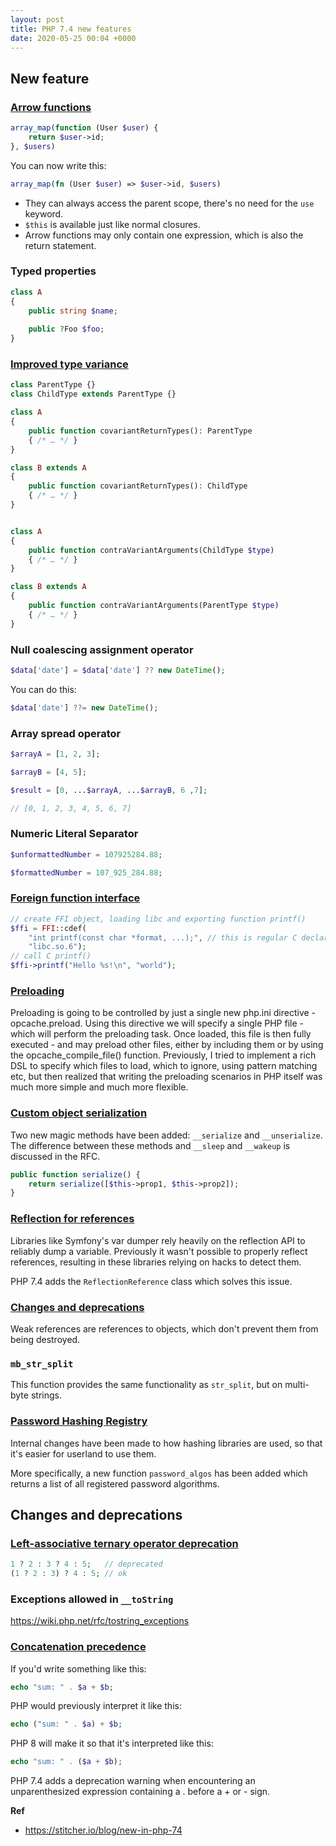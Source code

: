 ```yaml
---
layout: post
title: PHP 7.4 new features
date: 2020-05-25 00:04 +0000
---
```


## New feature

### [Arrow functions](https://wiki.php.net/rfc/arrow_functions_v2)

```php
array_map(function (User $user) { 
    return $user->id; 
}, $users)
```

You can now write this:

```php
array_map(fn (User $user) => $user->id, $users)
```

* They can always access the parent scope, there's no need for the `use` keyword.
* `$this` is available just like normal closures.
* Arrow functions may only contain one expression, which is also the return statement.


### Typed properties

```php
class A
{
    public string $name;
    
    public ?Foo $foo;
}

```

### [Improved type variance](https://wiki.php.net/rfc/covariant-returns-and-contravariant-parameters)

```php
class ParentType {}
class ChildType extends ParentType {}

class A
{
    public function covariantReturnTypes(): ParentType
    { /* … */ }
}

class B extends A
{
    public function covariantReturnTypes(): ChildType
    { /* … */ }
}
```


```php 

class A
{
    public function contraVariantArguments(ChildType $type)
    { /* … */ }
}

class B extends A
{
    public function contraVariantArguments(ParentType $type)
    { /* … */ }
}

```


### Null coalescing assignment operator

```php
$data['date'] = $data['date'] ?? new DateTime();
```

You can do this:

```php
$data['date'] ??= new DateTime();
```


### Array spread operator

```php
$arrayA = [1, 2, 3];

$arrayB = [4, 5];

$result = [0, ...$arrayA, ...$arrayB, 6 ,7];

// [0, 1, 2, 3, 4, 5, 6, 7]
```


### Numeric Literal Separator

```php
$unformattedNumber = 107925284.88;

$formattedNumber = 107_925_284.88;

```


### [Foreign function interface](https://wiki.php.net/rfc/ffi)

```php
// create FFI object, loading libc and exporting function printf()
$ffi = FFI::cdef(
    "int printf(const char *format, ...);", // this is regular C declaration
    "libc.so.6");
// call C printf()
$ffi->printf("Hello %s!\n", "world");

```

### [Preloading](https://wiki.php.net/rfc/preload)

Preloading is going to be controlled by just a single new php.ini directive - opcache.preload. Using this directive we will specify a single PHP file - which will perform the preloading task. Once loaded, this file is then fully executed - and may preload other files, either by including them or by using the opcache_compile_file() function. Previously, I tried to implement a rich DSL to specify which files to load, which to ignore, using pattern matching etc, but then realized that writing the preloading scenarios in PHP itself was much more simple and much more flexible.

### [Custom object serialization](https://wiki.php.net/rfc/custom_object_serialization)

Two new magic methods have been added: `__serialize` and `__unserialize`. The difference between these methods and `__sleep` and `__wakeup` is discussed in the RFC.

```php
public function serialize() {
    return serialize([$this->prop1, $this->prop2]);
}
```


### [Reflection for references](https://wiki.php.net/rfc/reference_reflection) 

Libraries like Symfony's var dumper rely heavily on the reflection API to reliably dump a variable. Previously it wasn't possible to properly reflect references, resulting in these libraries relying on hacks to detect them.

PHP 7.4 adds the `ReflectionReference` class which solves this issue.



### [Changes and deprecations](https://wiki.php.net/rfc/weakrefs)

Weak references are references to objects, which don't prevent them from being destroyed.

### `mb_str_split`

This function provides the same functionality as `str_split`, but on multi-byte strings.


### [Password Hashing Registry](https://wiki.php.net/rfc/password_registry)

Internal changes have been made to how hashing libraries are used, so that it's easier for userland to use them.

More specifically, a new function `password_algos` has been added which returns a list of all registered password algorithms.


## Changes and deprecations


### [Left-associative ternary operator deprecation](https://wiki.php.net/rfc/ternary_associativity)

```php
1 ? 2 : 3 ? 4 : 5;   // deprecated
(1 ? 2 : 3) ? 4 : 5; // ok
```


### Exceptions allowed in `__toString`

https://wiki.php.net/rfc/tostring_exceptions

### [Concatenation precedence](https://wiki.php.net/rfc/concatenation_precedence)

If you'd write something like this:

```php
echo "sum: " . $a + $b;
```

PHP would previously interpret it like this:

```php
echo ("sum: " . $a) + $b;
```

PHP 8 will make it so that it's interpreted like this:

```php
echo "sum: " . ($a + $b);
```

PHP 7.4 adds a deprecation warning when encountering an unparenthesized expression containing a . before a + or - sign.






**Ref**

- https://stitcher.io/blog/new-in-php-74


